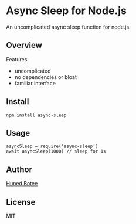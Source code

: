 # Async Sleep for Node.js

An uncomplicated async sleep function for node.js.

## Overview

Features:

* uncomplicated
* no dependencies or bloat
* familiar interface

## Install

    npm install async-sleep

## Usage

    asyncSleep = require('async-sleep')
    await asyncSleep(1000) // sleep for 1s

## Author

[Huned Botee](https://github.com/huned)

## License

MIT
